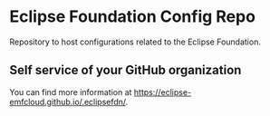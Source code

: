 # Eclipse Foundation Config Repo

Repository to host configurations related to the Eclipse Foundation.

## Self service of your GitHub organization

You can find more information at <https://eclipse-emfcloud.github.io/.eclipsefdn/>.
